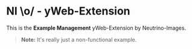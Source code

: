 # NI \o/ - yWeb-Extension

This is the  **Example Management** yWeb-Extension by Neutrino-Images.

> **Note:** It's really just a non-functional example.
